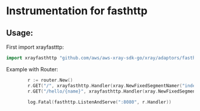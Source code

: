 # Instrumentation for fasthttp
## Usage:


First import xrayfastttp:

```go
import xrayfasthttp "github.com/aws/aws-xray-sdk-go/xray/adaptors/fasthttp"
```

Example with Router:
```go
        r := router.New()
        r.GET("/", xrayfasthttp.Handler(xray.NewFixedSegmentNamer("index"), Index))
        r.GET("/hello/{name}", xrayfasthttp.Handler(xray.NewFixedSegmentNamer("hello"), Hello))

        log.Fatal(fasthttp.ListenAndServe(":8080", r.Handler))

```
